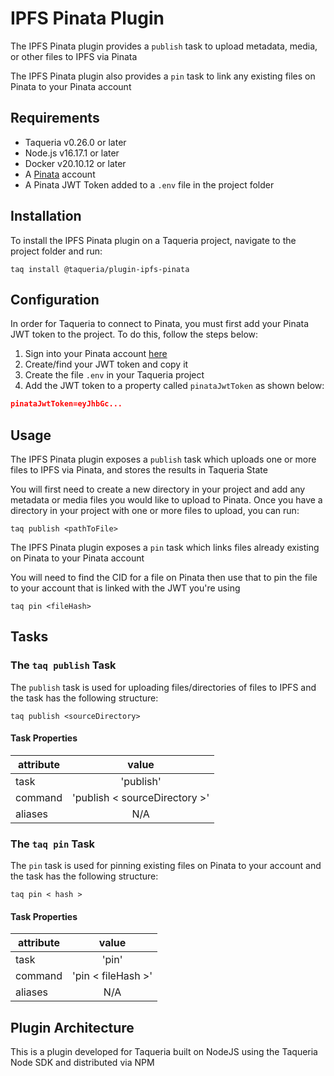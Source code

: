 # IPFS Pinata Plugin

The IPFS Pinata plugin provides a `publish` task to upload metadata, media, or other files to IPFS via Pinata

The IPFS Pinata plugin also provides a `pin` task to link any existing files on Pinata to your Pinata account


 
## Requirements

- Taqueria v0.26.0 or later
- Node.js v16.17.1 or later
- Docker v20.10.12 or later
- A [Pinata](https://app.pinata.cloud) account
- A Pinata JWT Token added to a `.env` file in the project folder

## Installation

To install the IPFS Pinata plugin on a Taqueria project, navigate to the project folder and run:
```shell
taq install @taqueria/plugin-ipfs-pinata
```

## Configuration

In order for Taqueria to connect to Pinata, you must first add your Pinata JWT token to the project. To do this, follow the steps below:

1. Sign into your Pinata account [here](https://app.pinata.cloud/signin)
2. Create/find your JWT token and copy it
3. Create the file `.env` in your Taqueria project
4. Add the JWT token to a property called `pinataJwtToken` as shown below:

```json
pinataJwtToken=eyJhbGc...
```

## Usage

The IPFS Pinata plugin exposes a `publish` task which uploads one or more files to IPFS via Pinata, and stores the results in Taqueria State

You will first need to create a new directory in your project and add any metadata or media files you would like to upload to Pinata. Once you have a directory in your project with one or more files to upload, you can run:

```shell
taq publish <pathToFile>
```

The IPFS Pinata plugin exposes a `pin` task which links files already existing on Pinata to your Pinata account

You will need to find the CID for a file on Pinata then use that to pin the file to your account that is linked with the JWT you're using

```shell
taq pin <fileHash>
```

## Tasks

### The `taq publish` Task

The `publish` task is used for uploading files/directories of files to IPFS and the task has the following structure:

```shell
taq publish <sourceDirectory>
```

#### Task Properties

|  attribute |  value                          | 
|------------|:-------------------------------:|
|  task      | 'publish'                       | 
|  command   | 'publish < sourceDirectory >'   | 
|  aliases   | N/A                             |  

### The `taq pin` Task

The `pin` task is used for pinning existing files on Pinata to your account and the task has the following structure:

```shell
taq pin < hash >
```

#### Task Properties

|  attribute |  value                          | 
|------------|:-------------------------------:|
|  task      | 'pin'                           | 
|  command   | 'pin < fileHash >'              | 
|  aliases   | N/A                             |  


## Plugin Architecture

This is a plugin developed for Taqueria built on NodeJS using the Taqueria Node SDK and distributed via NPM
